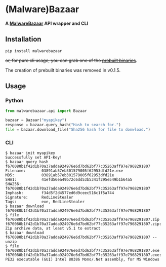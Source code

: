 # (Malware)Bazaar
**A [MalwareBazaar](https://bazaar.abuse.ch) API wrapper and CLI**

## Installation
```
pip install malwarebazaar
```
~~or, for pure cli usage, you can grab one of the [prebuilt binaries](https://github.com/3c7/bazaar/releases/)~~.

The creation of prebuilt binaries was removed in v0.1.5.

## Usage
### Python
```python
from malwarebazaar.api import Bazaar

bazaar = Bazaar("myapikey")
response = bazaar.query_hash("Hash to search for.")
file = bazaar.download_file("Sha256 hash for file to donwload.")
```

### CLI
```commandline
$ bazaar init myapikey
Successfully set API-Key!
$ bazaar query hash f670080b1f42d1b70a37adda924976e6d7bd62bf77c35263aff97e7968291807
Filename:       03891ab57eb301579005f62953dfd21e.exe
MD5:            03891ab57eb301579005f62953dfd21e
SHA1:           41efd56ea49b72c6dd53b5341f295e549b1b64a5
SHA256:         f670080b1f42d1b70a37adda924976e6d7bd62bf77c35263aff97e7968291807
Imphash:        f34d5f2d4577ed6d9ceec516c1f5a744
Signature:      RedLineStealer
Tags:           exe, RedLineStealer
$ bazaar download f670080b1f42d1b70a37adda924976e6d7bd62bf77c35263aff97e7968291807
$ file f670080b1f42d1b70a37adda924976e6d7bd62bf77c35263aff97e7968291807.zip 
f670080b1f42d1b70a37adda924976e6d7bd62bf77c35263aff97e7968291807.zip: Zip archive data, at least v5.1 to extract
$ bazaar download f670080b1f42d1b70a37adda924976e6d7bd62bf77c35263aff97e7968291807 --unzip
$ file f670080b1f42d1b70a37adda924976e6d7bd62bf77c35263aff97e7968291807.exe 
f670080b1f42d1b70a37adda924976e6d7bd62bf77c35263aff97e7968291807.exe: PE32 executable (GUI) Intel 80386 Mono/.Net assembly, for MS Windows
```
